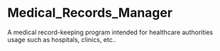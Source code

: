 # Medical_Records_Manager
A medical record-keeping program intended for healthcare authorities usage such as hospitals, clinics, etc..
